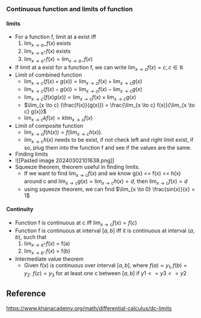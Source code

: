 ### Continuous function and limits of function
#### limits
* For a function f, limit at a exist iff 
	1. $\lim_{x \to a-} f(x)$ exists
	2. $\lim_{x \to a^+ }f(x)$ exists
	3. $\lim_{x \to a^+ }f(x) = \lim_{x \to a-} f(x)$
* If limit at a exist for a function f, we can write $\lim_{x \to c} f(x) = c, c \in \mathbb{R}$
* Limit of combined function
	* $\lim_{x \to c} (f(x) + g(x)) = \lim_{x \to c} f(x) + \lim_{x \to c} g(x)$
	* $\lim_{x \to c} (f(x) - g(x)) = \lim_{x \to c} f(x) - \lim_{x \to c} g(x)$
	* $\lim_{x \to c} (f(x) g(x)) = \lim_{x \to c} f(x) \times \lim_{x \to c} g(x)$
	* $\lim_{x \to c} (\frac{f(x)}{g(x)}) = \frac{\lim_{x \to c} f(x)}{\lim_{x \to c} g(x)}$
	* $\lim_{x \to c} kf(x) = k \lim_{x \to c} f(x)$
* Limit of composite function
	* $\lim_{x \to c} f(h(x)) = f(\lim_{x \to c} h(x))$. 
	*  $lim_{x \to c} h(x)$ needs to be exist, if not check left and right limit exist, if so, plug them into the function f and see if the values are the same.
* Finding limits
* ![[Pasted image 20240302101638.png]]
* Squeeze theorem, theorem useful in finding limits.
	* If we want to find $\lim_{x \to c} f(x)$ and we know g(x) <= f(x) <= h(x) around c and $\lim_{x \to c} g(x) = \lim_{x \to c} h(x) = d$, then $\lim_{x \to c} f(x) = d$
	* using squeeze theorem, we can find $\lim_{x \to 0} \frac{sin(x)}{x} = 1$  

#### Continuity
* Function f is continuous at c iff $\lim_{x \to c} f(x) = f(c)$
* Function f is continuous at interval $[a, b]$ iff it is continuous at interval $(a, b)$, such that
	1. $\lim_{x \to a^+ }f(x)$ = f(a)
	2. $\lim_{x \to b^- }f(x)$ = f(b)
* Intermediate value theorem
	* Given f(x) is continuous over interval $[a, b]$, where $f(a) = y_1, f(b) = y_2$. $f(c) = y_3$ for at least one c between $[a, b]$ if $y1 <=y3 <= y2$
## Reference
https://www.khanacademy.org/math/differential-calculus/dc-limits
